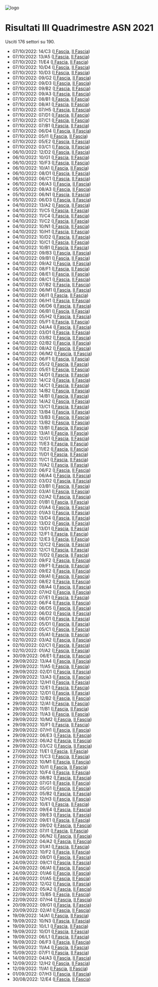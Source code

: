 ![logo](img/logo-2021.png)

# Risultati III Quadrimestre ASN 2021

Usciti 176 settori su 190.

- 07/10/2022: 14/C3 ([I Fascia](https://asn21.cineca.it/pubblico/miur/esito/14%252FC3/1/3), [II Fascia](https://asn21.cineca.it/pubblico/miur/esito/14%252FC3/2/3))
- 07/10/2022: 13/A5 ([I Fascia](https://asn21.cineca.it/pubblico/miur/esito/13%252FA5/1/3), [II Fascia](https://asn21.cineca.it/pubblico/miur/esito/13%252FA5/2/3))
- 07/10/2022: 11/E4 ([I Fascia](https://asn21.cineca.it/pubblico/miur/esito/11%252FE4/1/3), [II Fascia](https://asn21.cineca.it/pubblico/miur/esito/11%252FE4/2/3))
- 07/10/2022: 10/D4 ([I Fascia](https://asn21.cineca.it/pubblico/miur/esito/10%252FD4/1/3), [II Fascia](https://asn21.cineca.it/pubblico/miur/esito/10%252FD4/2/3))
- 07/10/2022: 10/D3 ([I Fascia](https://asn21.cineca.it/pubblico/miur/esito/10%252FD3/1/3), [II Fascia](https://asn21.cineca.it/pubblico/miur/esito/10%252FD3/2/3))
- 07/10/2022: 09/G2 ([I Fascia](https://asn21.cineca.it/pubblico/miur/esito/09%252FG2/1/3), [II Fascia](https://asn21.cineca.it/pubblico/miur/esito/09%252FG2/2/3))
- 07/10/2022: 09/D3 ([I Fascia](https://asn21.cineca.it/pubblico/miur/esito/09%252FD3/1/3), [II Fascia](https://asn21.cineca.it/pubblico/miur/esito/09%252FD3/2/3))
- 07/10/2022: 09/B2 ([I Fascia](https://asn21.cineca.it/pubblico/miur/esito/09%252FB2/1/3), [II Fascia](https://asn21.cineca.it/pubblico/miur/esito/09%252FB2/2/3))
- 07/10/2022: 09/A3 ([I Fascia](https://asn21.cineca.it/pubblico/miur/esito/09%252FA3/1/3), [II Fascia](https://asn21.cineca.it/pubblico/miur/esito/09%252FA3/2/3))
- 07/10/2022: 08/B1 ([I Fascia](https://asn21.cineca.it/pubblico/miur/esito/08%252FB1/1/3), [II Fascia](https://asn21.cineca.it/pubblico/miur/esito/08%252FB1/2/3))
- 07/10/2022: 08/A1 ([I Fascia](https://asn21.cineca.it/pubblico/miur/esito/08%252FA1/1/3), [II Fascia](https://asn21.cineca.it/pubblico/miur/esito/08%252FA1/2/3))
- 07/10/2022: 07/H5 ([I Fascia](https://asn21.cineca.it/pubblico/miur/esito/07%252FH5/1/3), [II Fascia](https://asn21.cineca.it/pubblico/miur/esito/07%252FH5/2/3))
- 07/10/2022: 07/D1 ([I Fascia](https://asn21.cineca.it/pubblico/miur/esito/07%252FD1/1/3), [II Fascia](https://asn21.cineca.it/pubblico/miur/esito/07%252FD1/2/3))
- 07/10/2022: 07/C1 ([I Fascia](https://asn21.cineca.it/pubblico/miur/esito/07%252FC1/1/3), [II Fascia](https://asn21.cineca.it/pubblico/miur/esito/07%252FC1/2/3))
- 07/10/2022: 07/B1 ([I Fascia](https://asn21.cineca.it/pubblico/miur/esito/07%252FB1/1/3), [II Fascia](https://asn21.cineca.it/pubblico/miur/esito/07%252FB1/2/3))
- 07/10/2022: 06/D4 ([I Fascia](https://asn21.cineca.it/pubblico/miur/esito/06%252FD4/1/3), [II Fascia](https://asn21.cineca.it/pubblico/miur/esito/06%252FD4/2/3))
- 07/10/2022: 05/I1 ([I Fascia](https://asn21.cineca.it/pubblico/miur/esito/05%252FI1/1/3), [II Fascia](https://asn21.cineca.it/pubblico/miur/esito/05%252FI1/2/3))
- 07/10/2022: 05/E2 ([I Fascia](https://asn21.cineca.it/pubblico/miur/esito/05%252FE2/1/3), [II Fascia](https://asn21.cineca.it/pubblico/miur/esito/05%252FE2/2/3))
- 07/10/2022: 03/C1 ([I Fascia](https://asn21.cineca.it/pubblico/miur/esito/03%252FC1/1/3), [II Fascia](https://asn21.cineca.it/pubblico/miur/esito/03%252FC1/2/3))
- 06/10/2022: 12/D2 ([I Fascia](https://asn21.cineca.it/pubblico/miur/esito/12%252FD2/1/3), [II Fascia](https://asn21.cineca.it/pubblico/miur/esito/12%252FD2/2/3))
- 06/10/2022: 10/G1 ([I Fascia](https://asn21.cineca.it/pubblico/miur/esito/10%252FG1/1/3), [II Fascia](https://asn21.cineca.it/pubblico/miur/esito/10%252FG1/2/3))
- 06/10/2022: 10/F3 ([I Fascia](https://asn21.cineca.it/pubblico/miur/esito/10%252FF3/1/3), [II Fascia](https://asn21.cineca.it/pubblico/miur/esito/10%252FF3/2/3))
- 06/10/2022: 10/A1 ([I Fascia](https://asn21.cineca.it/pubblico/miur/esito/10%252FA1/1/3), [II Fascia](https://asn21.cineca.it/pubblico/miur/esito/10%252FA1/2/3))
- 06/10/2022: 08/D1 ([I Fascia](https://asn21.cineca.it/pubblico/miur/esito/08%252FD1/1/3), [II Fascia](https://asn21.cineca.it/pubblico/miur/esito/08%252FD1/2/3))
- 06/10/2022: 06/C1 ([I Fascia](https://asn21.cineca.it/pubblico/miur/esito/06%252FC1/1/3), [II Fascia](https://asn21.cineca.it/pubblico/miur/esito/06%252FC1/2/3))
- 06/10/2022: 06/A3 ([I Fascia](https://asn21.cineca.it/pubblico/miur/esito/06%252FA3/1/3), [II Fascia](https://asn21.cineca.it/pubblico/miur/esito/06%252FA3/2/3))
- 05/10/2022: 08/A3 ([I Fascia](https://asn21.cineca.it/pubblico/miur/esito/08%252FA3/1/3), [II Fascia](https://asn21.cineca.it/pubblico/miur/esito/08%252FA3/2/3))
- 05/10/2022: 06/N1 ([I Fascia](https://asn21.cineca.it/pubblico/miur/esito/06%252FN1/1/3), [II Fascia](https://asn21.cineca.it/pubblico/miur/esito/06%252FN1/2/3))
- 05/10/2022: 06/D3 ([I Fascia](https://asn21.cineca.it/pubblico/miur/esito/06%252FD3/1/3), [II Fascia](https://asn21.cineca.it/pubblico/miur/esito/06%252FD3/2/3))
- 04/10/2022: 13/A2 ([I Fascia](https://asn21.cineca.it/pubblico/miur/esito/13%252FA2/1/3), [II Fascia](https://asn21.cineca.it/pubblico/miur/esito/13%252FA2/2/3))
- 04/10/2022: 11/C5 ([I Fascia](https://asn21.cineca.it/pubblico/miur/esito/11%252FC5/1/3), [II Fascia](https://asn21.cineca.it/pubblico/miur/esito/11%252FC5/2/3))
- 04/10/2022: 11/C4 ([I Fascia](https://asn21.cineca.it/pubblico/miur/esito/11%252FC4/1/3), [II Fascia](https://asn21.cineca.it/pubblico/miur/esito/11%252FC4/2/3))
- 04/10/2022: 11/C2 ([I Fascia](https://asn21.cineca.it/pubblico/miur/esito/11%252FC2/1/3), [II Fascia](https://asn21.cineca.it/pubblico/miur/esito/11%252FC2/2/3))
- 04/10/2022: 10/N1 ([I Fascia](https://asn21.cineca.it/pubblico/miur/esito/10%252FN1/1/3), [II Fascia](https://asn21.cineca.it/pubblico/miur/esito/10%252FN1/2/3))
- 04/10/2022: 10/H1 ([I Fascia](https://asn21.cineca.it/pubblico/miur/esito/10%252FH1/1/3), [II Fascia](https://asn21.cineca.it/pubblico/miur/esito/10%252FH1/2/3))
- 04/10/2022: 10/D2 ([I Fascia](https://asn21.cineca.it/pubblico/miur/esito/10%252FD2/1/3), [II Fascia](https://asn21.cineca.it/pubblico/miur/esito/10%252FD2/2/3))
- 04/10/2022: 10/C1 ([I Fascia](https://asn21.cineca.it/pubblico/miur/esito/10%252FC1/1/3), [II Fascia](https://asn21.cineca.it/pubblico/miur/esito/10%252FC1/2/3))
- 04/10/2022: 10/B1 ([I Fascia](https://asn21.cineca.it/pubblico/miur/esito/10%252FB1/1/3), [II Fascia](https://asn21.cineca.it/pubblico/miur/esito/10%252FB1/2/3))
- 04/10/2022: 09/B3 ([I Fascia](https://asn21.cineca.it/pubblico/miur/esito/09%252FB3/1/3), [II Fascia](https://asn21.cineca.it/pubblico/miur/esito/09%252FB3/2/3))
- 04/10/2022: 09/B1 ([I Fascia](https://asn21.cineca.it/pubblico/miur/esito/09%252FB1/1/3), [II Fascia](https://asn21.cineca.it/pubblico/miur/esito/09%252FB1/2/3))
- 04/10/2022: 09/A2 ([I Fascia](https://asn21.cineca.it/pubblico/miur/esito/09%252FA2/1/3), [II Fascia](https://asn21.cineca.it/pubblico/miur/esito/09%252FA2/2/3))
- 04/10/2022: 08/F1 ([I Fascia](https://asn21.cineca.it/pubblico/miur/esito/08%252FF1/1/3), [II Fascia](https://asn21.cineca.it/pubblico/miur/esito/08%252FF1/2/3))
- 04/10/2022: 08/E1 ([I Fascia](https://asn21.cineca.it/pubblico/miur/esito/08%252FE1/1/3), [II Fascia](https://asn21.cineca.it/pubblico/miur/esito/08%252FE1/2/3))
- 04/10/2022: 08/C1 ([I Fascia](https://asn21.cineca.it/pubblico/miur/esito/08%252FC1/1/3), [II Fascia](https://asn21.cineca.it/pubblico/miur/esito/08%252FC1/2/3))
- 04/10/2022: 07/B2 ([I Fascia](https://asn21.cineca.it/pubblico/miur/esito/07%252FB2/1/3), [II Fascia](https://asn21.cineca.it/pubblico/miur/esito/07%252FB2/2/3))
- 04/10/2022: 06/M1 ([I Fascia](https://asn21.cineca.it/pubblico/miur/esito/06%252FM1/1/3), [II Fascia](https://asn21.cineca.it/pubblico/miur/esito/06%252FM1/2/3))
- 04/10/2022: 06/I1 ([I Fascia](https://asn21.cineca.it/pubblico/miur/esito/06%252FI1/1/3), [II Fascia](https://asn21.cineca.it/pubblico/miur/esito/06%252FI1/2/3))
- 04/10/2022: 06/H1 ([I Fascia](https://asn21.cineca.it/pubblico/miur/esito/06%252FH1/1/3), [II Fascia](https://asn21.cineca.it/pubblico/miur/esito/06%252FH1/2/3))
- 04/10/2022: 06/D6 ([I Fascia](https://asn21.cineca.it/pubblico/miur/esito/06%252FD6/1/3), [II Fascia](https://asn21.cineca.it/pubblico/miur/esito/06%252FD6/2/3))
- 04/10/2022: 06/B1 ([I Fascia](https://asn21.cineca.it/pubblico/miur/esito/06%252FB1/1/3), [II Fascia](https://asn21.cineca.it/pubblico/miur/esito/06%252FB1/2/3))
- 04/10/2022: 05/H2 ([I Fascia](https://asn21.cineca.it/pubblico/miur/esito/05%252FH2/1/3), [II Fascia](https://asn21.cineca.it/pubblico/miur/esito/05%252FH2/2/3))
- 04/10/2022: 05/F1 ([I Fascia](https://asn21.cineca.it/pubblico/miur/esito/05%252FF1/1/3), [II Fascia](https://asn21.cineca.it/pubblico/miur/esito/05%252FF1/2/3))
- 04/10/2022: 04/A4 ([I Fascia](https://asn21.cineca.it/pubblico/miur/esito/04%252FA4/1/3), [II Fascia](https://asn21.cineca.it/pubblico/miur/esito/04%252FA4/2/3))
- 04/10/2022: 03/D1 ([I Fascia](https://asn21.cineca.it/pubblico/miur/esito/03%252FD1/1/3), [II Fascia](https://asn21.cineca.it/pubblico/miur/esito/03%252FD1/2/3))
- 04/10/2022: 03/B2 ([I Fascia](https://asn21.cineca.it/pubblico/miur/esito/03%252FB2/1/3), [II Fascia](https://asn21.cineca.it/pubblico/miur/esito/03%252FB2/2/3))
- 04/10/2022: 02/B2 ([I Fascia](https://asn21.cineca.it/pubblico/miur/esito/02%252FB2/1/3), [II Fascia](https://asn21.cineca.it/pubblico/miur/esito/02%252FB2/2/3))
- 04/10/2022: 08/A2 ([I Fascia](https://asn21.cineca.it/pubblico/miur/esito/08%252FA2/1/3), [II Fascia](https://asn21.cineca.it/pubblico/miur/esito/08%252FA2/2/3))
- 04/10/2022: 06/M2 ([I Fascia](https://asn21.cineca.it/pubblico/miur/esito/06%252FM2/1/3), [II Fascia](https://asn21.cineca.it/pubblico/miur/esito/06%252FM2/2/3))
- 04/10/2022: 06/F1 ([I Fascia](https://asn21.cineca.it/pubblico/miur/esito/06%252FF1/1/3), [II Fascia](https://asn21.cineca.it/pubblico/miur/esito/06%252FF1/2/3))
- 04/10/2022: 05/I2 ([I Fascia](https://asn21.cineca.it/pubblico/miur/esito/05%252FI2/1/3), [II Fascia](https://asn21.cineca.it/pubblico/miur/esito/05%252FI2/2/3))
- 04/10/2022: 05/E1 ([I Fascia](https://asn21.cineca.it/pubblico/miur/esito/05%252FE1/1/3), [II Fascia](https://asn21.cineca.it/pubblico/miur/esito/05%252FE1/2/3))
- 03/10/2022: 14/D1 ([I Fascia](https://asn21.cineca.it/pubblico/miur/esito/14%252FD1/1/3), [II Fascia](https://asn21.cineca.it/pubblico/miur/esito/14%252FD1/2/3))
- 03/10/2022: 14/C2 ([I Fascia](https://asn21.cineca.it/pubblico/miur/esito/14%252FC2/1/3), [II Fascia](https://asn21.cineca.it/pubblico/miur/esito/14%252FC2/2/3))
- 03/10/2022: 14/C1 ([I Fascia](https://asn21.cineca.it/pubblico/miur/esito/14%252FC1/1/3), [II Fascia](https://asn21.cineca.it/pubblico/miur/esito/14%252FC1/2/3))
- 03/10/2022: 14/B2 ([I Fascia](https://asn21.cineca.it/pubblico/miur/esito/14%252FB2/1/3), [II Fascia](https://asn21.cineca.it/pubblico/miur/esito/14%252FB2/2/3))
- 03/10/2022: 14/B1 ([I Fascia](https://asn21.cineca.it/pubblico/miur/esito/14%252FB1/1/3), [II Fascia](https://asn21.cineca.it/pubblico/miur/esito/14%252FB1/2/3))
- 03/10/2022: 14/A2 ([I Fascia](https://asn21.cineca.it/pubblico/miur/esito/14%252FA2/1/3), [II Fascia](https://asn21.cineca.it/pubblico/miur/esito/14%252FA2/2/3))
- 03/10/2022: 13/C1 ([I Fascia](https://asn21.cineca.it/pubblico/miur/esito/13%252FC1/1/3), [II Fascia](https://asn21.cineca.it/pubblico/miur/esito/13%252FC1/2/3))
- 03/10/2022: 13/B4 ([I Fascia](https://asn21.cineca.it/pubblico/miur/esito/13%252FB4/1/3), [II Fascia](https://asn21.cineca.it/pubblico/miur/esito/13%252FB4/2/3))
- 03/10/2022: 13/B3 ([I Fascia](https://asn21.cineca.it/pubblico/miur/esito/13%252FB3/1/3), [II Fascia](https://asn21.cineca.it/pubblico/miur/esito/13%252FB3/2/3))
- 03/10/2022: 13/B2 ([I Fascia](https://asn21.cineca.it/pubblico/miur/esito/13%252FB2/1/3), [II Fascia](https://asn21.cineca.it/pubblico/miur/esito/13%252FB2/2/3))
- 03/10/2022: 13/B1 ([I Fascia](https://asn21.cineca.it/pubblico/miur/esito/13%252FB1/1/3), [II Fascia](https://asn21.cineca.it/pubblico/miur/esito/13%252FB1/2/3))
- 03/10/2022: 13/A1 ([I Fascia](https://asn21.cineca.it/pubblico/miur/esito/13%252FA1/1/3), [II Fascia](https://asn21.cineca.it/pubblico/miur/esito/13%252FA1/2/3))
- 03/10/2022: 12/G1 ([I Fascia](https://asn21.cineca.it/pubblico/miur/esito/12%252FG1/1/3), [II Fascia](https://asn21.cineca.it/pubblico/miur/esito/12%252FG1/2/3))
- 03/10/2022: 11/E3 ([I Fascia](https://asn21.cineca.it/pubblico/miur/esito/11%252FE3/1/3), [II Fascia](https://asn21.cineca.it/pubblico/miur/esito/11%252FE3/2/3))
- 03/10/2022: 11/E2 ([I Fascia](https://asn21.cineca.it/pubblico/miur/esito/11%252FE2/1/3), [II Fascia](https://asn21.cineca.it/pubblico/miur/esito/11%252FE2/2/3))
- 03/10/2022: 11/D1 ([I Fascia](https://asn21.cineca.it/pubblico/miur/esito/11%252FD1/1/3), [II Fascia](https://asn21.cineca.it/pubblico/miur/esito/11%252FD1/2/3))
- 03/10/2022: 11/C1 ([I Fascia](https://asn21.cineca.it/pubblico/miur/esito/11%252FC1/1/3), [II Fascia](https://asn21.cineca.it/pubblico/miur/esito/11%252FC1/2/3))
- 03/10/2022: 11/A2 ([I Fascia](https://asn21.cineca.it/pubblico/miur/esito/11%252FA2/1/3), [II Fascia](https://asn21.cineca.it/pubblico/miur/esito/11%252FA2/2/3))
- 03/10/2022: 06/F2 ([I Fascia](https://asn21.cineca.it/pubblico/miur/esito/06%252FF2/1/3), [II Fascia](https://asn21.cineca.it/pubblico/miur/esito/06%252FF2/2/3))
- 03/10/2022: 06/A4 ([I Fascia](https://asn21.cineca.it/pubblico/miur/esito/06%252FA4/1/3), [II Fascia](https://asn21.cineca.it/pubblico/miur/esito/06%252FA4/2/3))
- 03/10/2022: 03/D2 ([I Fascia](https://asn21.cineca.it/pubblico/miur/esito/03%252FD2/1/3), [II Fascia](https://asn21.cineca.it/pubblico/miur/esito/03%252FD2/2/3))
- 03/10/2022: 03/B1 ([I Fascia](https://asn21.cineca.it/pubblico/miur/esito/03%252FB1/1/3), [II Fascia](https://asn21.cineca.it/pubblico/miur/esito/03%252FB1/2/3))
- 03/10/2022: 03/A1 ([I Fascia](https://asn21.cineca.it/pubblico/miur/esito/03%252FA1/1/3), [II Fascia](https://asn21.cineca.it/pubblico/miur/esito/03%252FA1/2/3))
- 03/10/2022: 02/A2 ([I Fascia](https://asn21.cineca.it/pubblico/miur/esito/02%252FA2/1/3), [II Fascia](https://asn21.cineca.it/pubblico/miur/esito/02%252FA2/2/3))
- 03/10/2022: 01/B1 ([I Fascia](https://asn21.cineca.it/pubblico/miur/esito/01%252FB1/1/3), [II Fascia](https://asn21.cineca.it/pubblico/miur/esito/01%252FB1/2/3))
- 03/10/2022: 01/A4 ([I Fascia](https://asn21.cineca.it/pubblico/miur/esito/01%252FA4/1/3), [II Fascia](https://asn21.cineca.it/pubblico/miur/esito/01%252FA4/2/3))
- 03/10/2022: 01/A3 ([I Fascia](https://asn21.cineca.it/pubblico/miur/esito/01%252FA3/1/3), [II Fascia](https://asn21.cineca.it/pubblico/miur/esito/01%252FA3/2/3))
- 02/10/2022: 13/D4 ([I Fascia](https://asn21.cineca.it/pubblico/miur/esito/13%252FD4/1/3), [II Fascia](https://asn21.cineca.it/pubblico/miur/esito/13%252FD4/2/3))
- 02/10/2022: 13/D2 ([I Fascia](https://asn21.cineca.it/pubblico/miur/esito/13%252FD2/1/3), [II Fascia](https://asn21.cineca.it/pubblico/miur/esito/13%252FD2/2/3))
- 02/10/2022: 13/D1 ([I Fascia](https://asn21.cineca.it/pubblico/miur/esito/13%252FD1/1/3), [II Fascia](https://asn21.cineca.it/pubblico/miur/esito/13%252FD1/2/3))
- 02/10/2022: 12/F1 ([I Fascia](https://asn21.cineca.it/pubblico/miur/esito/12%252FF1/1/3), [II Fascia](https://asn21.cineca.it/pubblico/miur/esito/12%252FF1/2/3))
- 02/10/2022: 12/E3 ([I Fascia](https://asn21.cineca.it/pubblico/miur/esito/12%252FE3/1/3), [II Fascia](https://asn21.cineca.it/pubblico/miur/esito/12%252FE3/2/3))
- 02/10/2022: 12/C2 ([I Fascia](https://asn21.cineca.it/pubblico/miur/esito/12%252FC2/1/3), [II Fascia](https://asn21.cineca.it/pubblico/miur/esito/12%252FC2/2/3))
- 02/10/2022: 12/C1 ([I Fascia](https://asn21.cineca.it/pubblico/miur/esito/12%252FC1/1/3), [II Fascia](https://asn21.cineca.it/pubblico/miur/esito/12%252FC1/2/3))
- 02/10/2022: 11/D2 ([I Fascia](https://asn21.cineca.it/pubblico/miur/esito/11%252FD2/1/3), [II Fascia](https://asn21.cineca.it/pubblico/miur/esito/11%252FD2/2/3))
- 02/10/2022: 09/F2 ([I Fascia](https://asn21.cineca.it/pubblico/miur/esito/09%252FF2/1/3), [II Fascia](https://asn21.cineca.it/pubblico/miur/esito/09%252FF2/2/3))
- 02/10/2022: 09/F1 ([I Fascia](https://asn21.cineca.it/pubblico/miur/esito/09%252FF1/1/3), [II Fascia](https://asn21.cineca.it/pubblico/miur/esito/09%252FF1/2/3))
- 02/10/2022: 09/E2 ([I Fascia](https://asn21.cineca.it/pubblico/miur/esito/09%252FE2/1/3), [II Fascia](https://asn21.cineca.it/pubblico/miur/esito/09%252FE2/2/3))
- 02/10/2022: 09/A1 ([I Fascia](https://asn21.cineca.it/pubblico/miur/esito/09%252FA1/1/3), [II Fascia](https://asn21.cineca.it/pubblico/miur/esito/09%252FA1/2/3))
- 02/10/2022: 08/E2 ([I Fascia](https://asn21.cineca.it/pubblico/miur/esito/08%252FE2/1/3), [II Fascia](https://asn21.cineca.it/pubblico/miur/esito/08%252FE2/2/3))
- 02/10/2022: 08/A4 ([I Fascia](https://asn21.cineca.it/pubblico/miur/esito/08%252FA4/1/3), [II Fascia](https://asn21.cineca.it/pubblico/miur/esito/08%252FA4/2/3))
- 02/10/2022: 07/H2 ([I Fascia](https://asn21.cineca.it/pubblico/miur/esito/07%252FH2/1/3), [II Fascia](https://asn21.cineca.it/pubblico/miur/esito/07%252FH2/2/3))
- 02/10/2022: 07/E1 ([I Fascia](https://asn21.cineca.it/pubblico/miur/esito/07%252FE1/1/3), [II Fascia](https://asn21.cineca.it/pubblico/miur/esito/07%252FE1/2/3))
- 02/10/2022: 06/F4 ([I Fascia](https://asn21.cineca.it/pubblico/miur/esito/06%252FF4/1/3), [II Fascia](https://asn21.cineca.it/pubblico/miur/esito/06%252FF4/2/3))
- 02/10/2022: 06/D5 ([I Fascia](https://asn21.cineca.it/pubblico/miur/esito/06%252FD5/1/3), [II Fascia](https://asn21.cineca.it/pubblico/miur/esito/06%252FD5/2/3))
- 02/10/2022: 06/D2 ([I Fascia](https://asn21.cineca.it/pubblico/miur/esito/06%252FD2/1/3), [II Fascia](https://asn21.cineca.it/pubblico/miur/esito/06%252FD2/2/3))
- 02/10/2022: 06/D1 ([I Fascia](https://asn21.cineca.it/pubblico/miur/esito/06%252FD1/1/3), [II Fascia](https://asn21.cineca.it/pubblico/miur/esito/06%252FD1/2/3))
- 02/10/2022: 05/D1 ([I Fascia](https://asn21.cineca.it/pubblico/miur/esito/05%252FD1/1/3), [II Fascia](https://asn21.cineca.it/pubblico/miur/esito/05%252FD1/2/3))
- 02/10/2022: 05/C1 ([I Fascia](https://asn21.cineca.it/pubblico/miur/esito/05%252FC1/1/3), [II Fascia](https://asn21.cineca.it/pubblico/miur/esito/05%252FC1/2/3))
- 02/10/2022: 05/A1 ([I Fascia](https://asn21.cineca.it/pubblico/miur/esito/05%252FA1/1/3), [II Fascia](https://asn21.cineca.it/pubblico/miur/esito/05%252FA1/2/3))
- 02/10/2022: 03/A2 ([I Fascia](https://asn21.cineca.it/pubblico/miur/esito/03%252FA2/1/3), [II Fascia](https://asn21.cineca.it/pubblico/miur/esito/03%252FA2/2/3))
- 02/10/2022: 02/C1 ([I Fascia](https://asn21.cineca.it/pubblico/miur/esito/02%252FC1/1/3), [II Fascia](https://asn21.cineca.it/pubblico/miur/esito/02%252FC1/2/3))
- 02/10/2022: 01/A2 ([I Fascia](https://asn21.cineca.it/pubblico/miur/esito/01%252FA2/1/3), [II Fascia](https://asn21.cineca.it/pubblico/miur/esito/01%252FA2/2/3))
- 30/09/2022: 06/E1 ([I Fascia](https://asn21.cineca.it/pubblico/miur/esito/06%252FE1/1/3), [II Fascia](https://asn21.cineca.it/pubblico/miur/esito/06%252FE1/2/3))
- 29/09/2022: 13/A4 ([I Fascia](https://asn21.cineca.it/pubblico/miur/esito/13%252FA4/1/3), [II Fascia](https://asn21.cineca.it/pubblico/miur/esito/13%252FA4/2/3))
- 29/09/2022: 11/A5 ([I Fascia](https://asn21.cineca.it/pubblico/miur/esito/11%252FA5/1/3), [II Fascia](https://asn21.cineca.it/pubblico/miur/esito/11%252FA5/2/3))
- 29/09/2022: 02/D1 ([I Fascia](https://asn21.cineca.it/pubblico/miur/esito/02%252FD1/1/3), [II Fascia](https://asn21.cineca.it/pubblico/miur/esito/02%252FD1/2/3))
- 29/09/2022: 13/A3 ([I Fascia](https://asn21.cineca.it/pubblico/miur/esito/13%252FA3/1/3), [II Fascia](https://asn21.cineca.it/pubblico/miur/esito/13%252FA3/2/3))
- 29/09/2022: 12/H1 ([I Fascia](https://asn21.cineca.it/pubblico/miur/esito/12%252FH1/1/3), [II Fascia](https://asn21.cineca.it/pubblico/miur/esito/12%252FH1/2/3))
- 29/09/2022: 12/E1 ([I Fascia](https://asn21.cineca.it/pubblico/miur/esito/12%252FE1/1/3), [II Fascia](https://asn21.cineca.it/pubblico/miur/esito/12%252FE1/2/3))
- 29/09/2022: 12/D1 ([I Fascia](https://asn21.cineca.it/pubblico/miur/esito/12%252FD1/1/3), [II Fascia](https://asn21.cineca.it/pubblico/miur/esito/12%252FD1/2/3))
- 29/09/2022: 12/B2 ([I Fascia](https://asn21.cineca.it/pubblico/miur/esito/12%252FB2/1/3), [II Fascia](https://asn21.cineca.it/pubblico/miur/esito/12%252FB2/2/3))
- 29/09/2022: 12/A1 ([I Fascia](https://asn21.cineca.it/pubblico/miur/esito/12%252FA1/1/3), [II Fascia](https://asn21.cineca.it/pubblico/miur/esito/12%252FA1/2/3))
- 29/09/2022: 11/B1 ([I Fascia](https://asn21.cineca.it/pubblico/miur/esito/11%252FB1/1/3), [II Fascia](https://asn21.cineca.it/pubblico/miur/esito/11%252FB1/2/3))
- 29/09/2022: 11/A3 ([I Fascia](https://asn21.cineca.it/pubblico/miur/esito/11%252FA3/1/3), [II Fascia](https://asn21.cineca.it/pubblico/miur/esito/11%252FA3/2/3))
- 29/09/2022: 10/M2 ([I Fascia](https://asn21.cineca.it/pubblico/miur/esito/10%252FM2/1/3), [II Fascia](https://asn21.cineca.it/pubblico/miur/esito/10%252FM2/2/3))
- 29/09/2022: 10/F1 ([I Fascia](https://asn21.cineca.it/pubblico/miur/esito/10%252FF1/1/3), [II Fascia](https://asn21.cineca.it/pubblico/miur/esito/10%252FF1/2/3))
- 29/09/2022: 07/H1 ([I Fascia](https://asn21.cineca.it/pubblico/miur/esito/07%252FH1/1/3), [II Fascia](https://asn21.cineca.it/pubblico/miur/esito/07%252FH1/2/3))
- 29/09/2022: 06/E3 ([I Fascia](https://asn21.cineca.it/pubblico/miur/esito/06%252FE3/1/3), [II Fascia](https://asn21.cineca.it/pubblico/miur/esito/06%252FE3/2/3))
- 29/09/2022: 06/A2 ([I Fascia](https://asn21.cineca.it/pubblico/miur/esito/06%252FA2/1/3), [II Fascia](https://asn21.cineca.it/pubblico/miur/esito/06%252FA2/2/3))
- 29/09/2022: 03/C2 ([I Fascia](https://asn21.cineca.it/pubblico/miur/esito/03%252FC2/1/3), [II Fascia](https://asn21.cineca.it/pubblico/miur/esito/03%252FC2/2/3))
- 27/09/2022: 11/E1 ([I Fascia](https://asn21.cineca.it/pubblico/miur/esito/11%252FE1/1/3), [II Fascia](https://asn21.cineca.it/pubblico/miur/esito/11%252FE1/2/3))
- 27/09/2022: 11/C3 ([I Fascia](https://asn21.cineca.it/pubblico/miur/esito/11%252FC3/1/3), [II Fascia](https://asn21.cineca.it/pubblico/miur/esito/11%252FC3/2/3))
- 27/09/2022: 10/M1 ([I Fascia](https://asn21.cineca.it/pubblico/miur/esito/10%252FM1/1/3), [II Fascia](https://asn21.cineca.it/pubblico/miur/esito/10%252FM1/2/3))
- 27/09/2022: 10/I1 ([I Fascia](https://asn21.cineca.it/pubblico/miur/esito/10%252FI1/1/3), [II Fascia](https://asn21.cineca.it/pubblico/miur/esito/10%252FI1/2/3))
- 27/09/2022: 10/F4 ([I Fascia](https://asn21.cineca.it/pubblico/miur/esito/10%252FF4/1/3), [II Fascia](https://asn21.cineca.it/pubblico/miur/esito/10%252FF4/2/3))
- 27/09/2022: 08/B2 ([I Fascia](https://asn21.cineca.it/pubblico/miur/esito/08%252FB2/1/3), [II Fascia](https://asn21.cineca.it/pubblico/miur/esito/08%252FB2/2/3))
- 27/09/2022: 07/G1 ([I Fascia](https://asn21.cineca.it/pubblico/miur/esito/07%252FG1/1/3), [II Fascia](https://asn21.cineca.it/pubblico/miur/esito/07%252FG1/2/3))
- 27/09/2022: 05/G1 ([I Fascia](https://asn21.cineca.it/pubblico/miur/esito/05%252FG1/1/3), [II Fascia](https://asn21.cineca.it/pubblico/miur/esito/05%252FG1/2/3))
- 27/09/2022: 05/B2 ([I Fascia](https://asn21.cineca.it/pubblico/miur/esito/05%252FB2/1/3), [II Fascia](https://asn21.cineca.it/pubblico/miur/esito/05%252FB2/2/3))
- 27/09/2022: 12/H3 ([I Fascia](https://asn21.cineca.it/pubblico/miur/esito/12%252FH3/1/3), [II Fascia](https://asn21.cineca.it/pubblico/miur/esito/12%252FH3/2/3))
- 27/09/2022: 10/E1 ([I Fascia](https://asn21.cineca.it/pubblico/miur/esito/10%252FE1/1/3), [II Fascia](https://asn21.cineca.it/pubblico/miur/esito/10%252FE1/2/3))
- 27/09/2022: 09/E4 ([I Fascia](https://asn21.cineca.it/pubblico/miur/esito/09%252FE4/1/3), [II Fascia](https://asn21.cineca.it/pubblico/miur/esito/09%252FE4/2/3))
- 27/09/2022: 09/E3 ([I Fascia](https://asn21.cineca.it/pubblico/miur/esito/09%252FE3/1/3), [II Fascia](https://asn21.cineca.it/pubblico/miur/esito/09%252FE3/2/3))
- 27/09/2022: 09/E1 ([I Fascia](https://asn21.cineca.it/pubblico/miur/esito/09%252FE1/1/3), [II Fascia](https://asn21.cineca.it/pubblico/miur/esito/09%252FE1/2/3))
- 27/09/2022: 09/D2 ([I Fascia](https://asn21.cineca.it/pubblico/miur/esito/09%252FD2/1/3), [II Fascia](https://asn21.cineca.it/pubblico/miur/esito/09%252FD2/2/3))
- 27/09/2022: 07/I1 ([I Fascia](https://asn21.cineca.it/pubblico/miur/esito/07%252FI1/1/3), [II Fascia](https://asn21.cineca.it/pubblico/miur/esito/07%252FI1/2/3))
- 27/09/2022: 06/N2 ([I Fascia](https://asn21.cineca.it/pubblico/miur/esito/06%252FN2/1/3), [II Fascia](https://asn21.cineca.it/pubblico/miur/esito/06%252FN2/2/3))
- 27/09/2022: 04/A2 ([I Fascia](https://asn21.cineca.it/pubblico/miur/esito/04%252FA2/1/3), [II Fascia](https://asn21.cineca.it/pubblico/miur/esito/04%252FA2/2/3))
- 27/09/2022: 01/A1 ([I Fascia](https://asn21.cineca.it/pubblico/miur/esito/01%252FA1/1/3), [II Fascia](https://asn21.cineca.it/pubblico/miur/esito/01%252FA1/2/3))
- 24/09/2022: 10/F2 ([I Fascia](https://asn21.cineca.it/pubblico/miur/esito/10%252FF2/1/3), [II Fascia](https://asn21.cineca.it/pubblico/miur/esito/10%252FF2/2/3))
- 24/09/2022: 09/D1 ([I Fascia](https://asn21.cineca.it/pubblico/miur/esito/09%252FD1/1/3), [II Fascia](https://asn21.cineca.it/pubblico/miur/esito/09%252FD1/2/3))
- 24/09/2022: 09/C1 ([I Fascia](https://asn21.cineca.it/pubblico/miur/esito/09%252FC1/1/3), [II Fascia](https://asn21.cineca.it/pubblico/miur/esito/09%252FC1/2/3))
- 24/09/2022: 06/A1 ([I Fascia](https://asn21.cineca.it/pubblico/miur/esito/06%252FA1/1/3), [II Fascia](https://asn21.cineca.it/pubblico/miur/esito/06%252FA1/2/3))
- 24/09/2022: 01/A6 ([I Fascia](https://asn21.cineca.it/pubblico/miur/esito/01%252FA6/1/3), [II Fascia](https://asn21.cineca.it/pubblico/miur/esito/01%252FA6/2/3))
- 24/09/2022: 01/A5 ([I Fascia](https://asn21.cineca.it/pubblico/miur/esito/01%252FA5/1/3), [II Fascia](https://asn21.cineca.it/pubblico/miur/esito/01%252FA5/2/3))
- 22/09/2022: 12/G2 ([I Fascia](https://asn21.cineca.it/pubblico/miur/esito/12%252FG2/1/3), [II Fascia](https://asn21.cineca.it/pubblico/miur/esito/12%252FG2/2/3))
- 22/09/2022: 05/A2 ([I Fascia](https://asn21.cineca.it/pubblico/miur/esito/05%252FA2/1/3), [II Fascia](https://asn21.cineca.it/pubblico/miur/esito/05%252FA2/2/3))
- 22/09/2022: 13/B5 ([I Fascia](https://asn21.cineca.it/pubblico/miur/esito/13%252FB5/1/3), [II Fascia](https://asn21.cineca.it/pubblico/miur/esito/13%252FB5/2/3))
- 22/09/2022: 07/H4 ([I Fascia](https://asn21.cineca.it/pubblico/miur/esito/07%252FH4/1/3), [II Fascia](https://asn21.cineca.it/pubblico/miur/esito/07%252FH4/2/3))
- 20/09/2022: 09/G1 ([I Fascia](https://asn21.cineca.it/pubblico/miur/esito/09%252FG1/1/3), [II Fascia](https://asn21.cineca.it/pubblico/miur/esito/09%252FG1/2/3))
- 20/09/2022: 02/A1 ([I Fascia](https://asn21.cineca.it/pubblico/miur/esito/02%252FA1/1/3), [II Fascia](https://asn21.cineca.it/pubblico/miur/esito/02%252FA1/2/3))
- 19/09/2022: 14/A1 ([I Fascia](https://asn21.cineca.it/pubblico/miur/esito/14%252FA1/1/3), [II Fascia](https://asn21.cineca.it/pubblico/miur/esito/14%252FA1/2/3))
- 19/09/2022: 10/N3 ([I Fascia](https://asn21.cineca.it/pubblico/miur/esito/10%252FN3/1/3), [II Fascia](https://asn21.cineca.it/pubblico/miur/esito/10%252FN3/2/3))
- 19/09/2022: 10/L1 ([I Fascia](https://asn21.cineca.it/pubblico/miur/esito/10%252FL1/1/3), [II Fascia](https://asn21.cineca.it/pubblico/miur/esito/10%252FL1/2/3))
- 19/09/2022: 10/D1 ([I Fascia](https://asn21.cineca.it/pubblico/miur/esito/10%252FD1/1/3), [II Fascia](https://asn21.cineca.it/pubblico/miur/esito/10%252FD1/2/3))
- 19/09/2022: 06/L1 ([I Fascia](https://asn21.cineca.it/pubblico/miur/esito/06%252FL1/1/3), [II Fascia](https://asn21.cineca.it/pubblico/miur/esito/06%252FL1/2/3))
- 19/09/2022: 06/F3 ([I Fascia](https://asn21.cineca.it/pubblico/miur/esito/06%252FF3/1/3), [II Fascia](https://asn21.cineca.it/pubblico/miur/esito/06%252FF3/2/3))
- 16/09/2022: 11/A4 ([I Fascia](https://asn21.cineca.it/pubblico/miur/esito/11%252FA4/1/3), [II Fascia](https://asn21.cineca.it/pubblico/miur/esito/11%252FA4/2/3))
- 15/09/2022: 07/F1 ([I Fascia](https://asn21.cineca.it/pubblico/miur/esito/07%252FF1/1/3), [II Fascia](https://asn21.cineca.it/pubblico/miur/esito/07%252FF1/2/3))
- 14/09/2022: 04/A3 ([I Fascia](https://asn21.cineca.it/pubblico/miur/esito/04%252FA3/1/3), [II Fascia](https://asn21.cineca.it/pubblico/miur/esito/04%252FA3/2/3))
- 12/09/2022: 12/H2 ([I Fascia](https://asn21.cineca.it/pubblico/miur/esito/12%252FH2/1/3), [II Fascia](https://asn21.cineca.it/pubblico/miur/esito/12%252FH2/2/3))
- 12/09/2022: 11/A1 ([I Fascia](https://asn21.cineca.it/pubblico/miur/esito/11%252FA1/1/3), [II Fascia](https://asn21.cineca.it/pubblico/miur/esito/11%252FA1/2/3))
- 01/09/2022: 07/H3 ([I Fascia](https://asn21.cineca.it/pubblico/miur/esito/07%252FH3/1/3), [II Fascia](https://asn21.cineca.it/pubblico/miur/esito/07%252FH3/2/3))
- 30/08/2022: 12/E4 ([I Fascia](https://asn21.cineca.it/pubblico/miur/esito/12%252FE4/1/3), [II Fascia](https://asn21.cineca.it/pubblico/miur/esito/12%252FE4/2/3))
